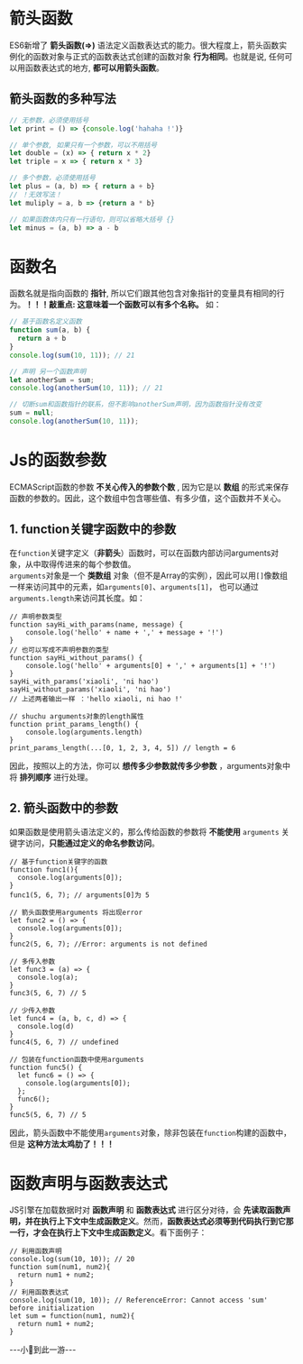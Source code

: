 # 箭头函数
ES6新增了 **箭头函数(=>)** 语法定义函数表达式的能力。很大程度上，箭头函数实例化的函数对象与正式的函数表达式创建的函数对象 **行为相同**。也就是说, 任何可以用函数表达式的地方, **都可以用箭头函数**。  
## 箭头函数的多种写法
```JavaScript
// 无参数，必须使用括号
let print = () => {console.log('hahaha !')}

// 单个参数, 如果只有一个参数，可以不用括号
let double = (x) => { return x * 2}
let triple = x => { return x * 3}

// 多个参数，必须使用括号
let plus = (a, b) => { return a + b}
// ！无效写法！
let muliply = a, b => {return a * b}

// 如果函数体内只有一行语句，则可以省略大括号 {}
let minus = (a, b) => a - b
```

# 函数名
函数名就是指向函数的 **指针**, 所以它们跟其他包含对象指针的变量具有相同的行为。**！！！敲重点: 这意味着一个函数可以有多个名称。** 如：
```JavaScript
// 基于函数名定义函数
function sum(a, b) {
  return a + b
}
console.log(sum(10, 11)); // 21

// 声明 另一个函数声明
let anotherSum = sum;
console.log(anotherSum(10, 11)); // 21

// 切断sum和函数指针的联系，但不影响anotherSum声明，因为函数指针没有改变
sum = null;
console.log(anotherSum(10, 11));
```

# Js的函数参数
ECMAScript函数的参数 **不关心传入的参数个数** , 因为它是以 **数组** 的形式来保存函数的参数的。因此，这个数组中包含哪些值、有多少值，这个函数并不关心。
## 1. function关键字函数中的参数
在`function`关键字定义（**非箭头**）函数时，可以在函数内部访问arguments对象，从中取得传进来的每个参数值。  
`arguments`对象是一个 **类数组** 对象（但不是Array的实例），因此可以用`[]`像数组一样来访问其中的元素，如`arguments[0]`、`arguments[1]`， 也可以通过`arguments.length`来访问其长度。如：
```JS
// 声明参数类型
function sayHi_with_params(name, message) {
    console.log('hello' + name + ',' + message + '!')
}
// 也可以写成不声明参数的类型
function sayHi_without_params() {
    console.log('hello' + arguments[0] + ',' + arguments[1] + '!')
}
sayHi_with_params('xiaoli', 'ni hao')
sayHi_without_params('xiaoli', 'ni hao')
// 上述两者输出一样 ：'hello xiaoli, ni hao !'

// shuchu arguments对象的length属性
function print_params_length() {
    console.log(arguments.length)
}
print_params_length(...[0, 1, 2, 3, 4, 5]) // length = 6 
```
因此，按照以上的方法，你可以 **想传多少参数就传多少参数** ，arguments对象中将 **排列顺序** 进行处理。

## 2. 箭头函数中的参数
如果函数是使用箭头语法定义的，那么传给函数的参数将 **不能使用** `arguments` 关键字访问，**只能通过定义的命名参数访问**。
```JS
// 基于function关键字的函数
function func1(){
  console.log(arguments[0]);
}
func1(5, 6, 7); // arguments[0]为 5

// 箭头函数使用arguments 将出现error
let func2 = () => {
  console.log(arguments[0]);
}
func2(5, 6, 7); //Error: arguments is not defined

// 多传入参数
let func3 = (a) => {
  console.log(a);
}
func3(5, 6, 7) // 5

// 少传入参数
let func4 = (a, b, c, d) => {
  console.log(d)
}
func4(5, 6, 7) // undefined

// 包装在function函数中使用arguments
function func5() {
  let func6 = () => {
    console.log(arguments[0]);
  };
  func6();
}
func5(5, 6, 7) // 5
```
因此，箭头函数中不能使用`arguments`对象，除非包装在`function`构建的函数中，但是 **这种方法太鸡肋了！！！**

# 函数声明与函数表达式
JS引擎在加载数据时对 **函数声明** 和 **函数表达式** 进行区分对待，会 **先读取函数声明，并在执行上下文中生成函数定义**。然而，**函数表达式必须等到代码执行到它那一行，才会在执行上下文中生成函数定义**。看下面例子：
```JS
// 利用函数声明
console.log(sum(10, 10)); // 20
function sum(num1, num2){
  return num1 + num2;
}
// 利用函数表达式
console.log(sum(10, 10)); // ReferenceError: Cannot access 'sum' before initialization
let sum = function(num1, num2){
  return num1 + num2;
}
```
---小🍐到此一游---